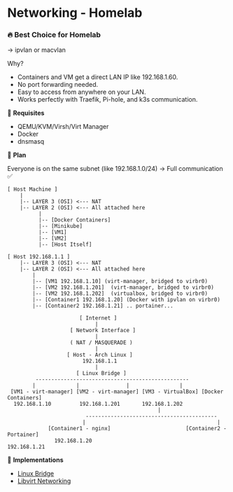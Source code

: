 # Networking - Homelab

### 🔥 Best Choice for Homelab

→ ipvlan or macvlan

Why?
- Containers and VM get a direct LAN IP like 192.168.1.60.
- No port forwarding needed.
- Easy to access from anywhere on your LAN.
- Works perfectly with Traefik, Pi-hole, and k3s communication.

👀 **Requisites**
  - QEMU/KVM/Virsh/Virt Manager
  - Docker
  - dnsmasq

👀  **Plan**

Everyone is on the same subnet (like 192.168.1.0/24) → Full communication ✅
```
[ Host Machine ]
    |
    |-- LAYER 3 (OSI) <--- NAT
    |-- LAYER 2 (OSI) <--- All attached here
          |
          |-- [Docker Containers]
          |-- [Minikube]
          |-- [VM1]
          |-- [VM2]
          |-- [Host Itself]
```

```
[ Host 192.168.1.1 ]
    |-- LAYER 3 (OSI) <--- NAT
    |-- LAYER 2 (OSI) <--- All attached here
        |
        |-- [VM1 192.168.1.10] (virt-manager, bridged to virbr0)
        |-- [VM2 192.168.1.201]  (virt-manager, bridged to virbr0)
        |-- [VM2 192.168.1.202]  (virtualbox, bridged to virbr0)      
        |-- [Container1 192.168.1.20] (Docker with ipvlan on virbr0)
        |-- [Container2 192.168.1.21] .. portainer...
```

```
                       [ Internet ]
                            |
                    [ Network Interface ]
                            |
                    ( NAT / MASQUERADE )
                            |
                   [ Host - Arch Linux ]
                        192.168.1.1
                            |
                      [ Linux Bridge ]
         -------------------------------------------------
        |             |               |                |
 [VM1 - virt-manager] [VM2 - virt-manager] [VM3 - VirtualBox] [Docker Containers]
  192.168.1.10         192.168.1.201       192.168.1.202  
                                                |                 
                         ------------------------------------------
                        |                                          |
             [Container1 - nginx]                        [Container2 - Portainer]
               192.168.1.20                                192.168.1.21

```

👀 **Implementations**
  - [Linux Bridge](linux-bridge.md)
  - [Libvirt Networking](libvirt.md)